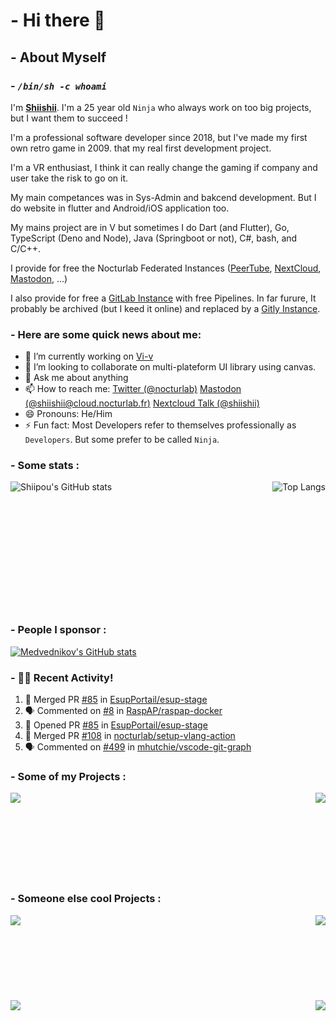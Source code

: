 # - Hi there 👋

## - About Myself

### - *`/bin/sh -c whoami`*

I'm **[Shiishii](https://github.com/shiipou/shiipou)**. I'm a 25 year old `Ninja` who always work on too big projects, but I want them to succeed !

I'm a professional software developer since 2018, but I've made my first own retro game in 2009. that my real first development project.

I'm a VR enthusiast, I think it can really change the gaming if company and user take the risk to go on it. 

My main competances was in Sys-Admin and bakcend development. But I do website in flutter and Android/iOS application too.

My mains project are in V but sometimes I do Dart (and Flutter), Go, TypeScript (Deno and Node), Java (Springboot or not), C#, bash, and C/C++.

I provide for free the Nocturlab Federated Instances ([PeerTube](https://tube.nocturlab.fr), [NextCloud](https://cloud.nocturlab.fr), [Mastodon](https://cloud.nocturlab.fr), ...)

I also provide for free a [GitLab Instance](https://git.nocturlab.fr) with free Pipelines. In far furure, It probably be archived (but I keed it online) and replaced by a [Gitly Instance](https://github.com/vlang/gitly).

### - Here are some quick news about me:

- 🔭 I’m currently working on [Vi-v](https://github.com/nocturlab/vi-v) <!--- 🌱 I’m currently learning [Flutter](https://flutter.dev/) -->
- 👯 I’m looking to collaborate on multi-plateform UI library using canvas.
- 💬 Ask me about anything
- 📫 How to reach me: [Twitter (@nocturlab)](https://twitter.com/nocturlab) [Mastodon (@shiishii@cloud.nocturlab.fr)](https://cloud.nocturlab.fr/apps/social/@shiishii@cloud.nocturlab.fr/) [Nextcloud Talk (@shiishii)](https://cloud.nocturlab.fr/call/cxzp5j46)
- 😄 Pronouns: He/Him
- ⚡ Fun fact: Most Developers refer to themselves professionally as `Developers`. But some prefer to be called `Ninja`.

### - Some stats :
<a href="https://github.com/shiipou">
  <img align="left" alt="Shiipou's GitHub stats" src="https://github-readme-stats.vercel.app/api?username=shiipou&show_icons=true&theme=tokyonight" />
</a>
<a href="https://github.com/shiipou">
  <img align="right" alt="Top Langs" src="https://github-readme-stats.vercel.app/api/top-langs/?username=shiipou&show_icons=true&theme=tokyonight" />
</a>

<br />
<br />
<br />
<br />
<br />
<br />
<br />
<br />
<br />
<br />
<br />
<br />

### - People I sponsor :
<a href="https://github.com/medvednikov">
  <img alt="Medvednikov's GitHub stats" src="https://github-readme-stats.vercel.app/api?username=medvednikov&show_icons=true&theme=tokyonight" />
</a>

### - 🚀🔥 Recent Activity!
<!--START_SECTION:activity-->
1. 🎉 Merged PR [#85](https://github.com//EsupPortail/esup-stage/pull/85) in [EsupPortail/esup-stage](https://github.com//EsupPortail/esup-stage)
2. 🗣 Commented on [#8](https://github.com//RaspAP/raspap-docker/issues/8) in [RaspAP/raspap-docker](https://github.com//RaspAP/raspap-docker)
3. 💪 Opened PR [#85](https://github.com//EsupPortail/esup-stage/pull/85) in [EsupPortail/esup-stage](https://github.com//EsupPortail/esup-stage)
4. 🎉 Merged PR [#108](https://github.com//nocturlab/setup-vlang-action/pull/108) in [nocturlab/setup-vlang-action](https://github.com//nocturlab/setup-vlang-action)
5. 🗣 Commented on [#499](https://github.com//mhutchie/vscode-git-graph/issues/499) in [mhutchie/vscode-git-graph](https://github.com//mhutchie/vscode-git-graph)
<!--END_SECTION:activity-->


### - Some of my Projects : 
<a href="https://github.com/nocturlab/vi-v">
  <img align="left" src="https://github-readme-stats.vercel.app/api/pin/?username=nocturlab&show_icons=true&theme=tokyonight&repo=vi-v" /
</a>
<a href="https://github.com/docker-clyde/clyde-server ">
  <img align="right" src="https://github-readme-stats.vercel.app/api/pin/?username=docker-clyde&show_icons=true&theme=tokyonight&repo=clyde-server" />
</a>

<br />
<br />
<br />
<br />
<br />
<br />
<br />
<br />

### - Someone else cool Projects : 
<a href="https://github.com/vlang/v">
  <img align="left" src="https://github-readme-stats.vercel.app/api/pin/?username=vlang&show_icons=true&theme=tokyonight&repo=v" />
</a>
<a href="https://github.com/vlang/gitly">
  <img align="right" src="https://github-readme-stats.vercel.app/api/pin/?username=vlang&show_icons=true&theme=tokyonight&repo=gitly" />
</a>


<br />
<br />
<br />
<br />
<br />
<br />
<br />
<br />

<a href="https://github.com/Chocobozzz/PeerTube">
  <img align="right" src="https://github-readme-stats.vercel.app/api/pin/?username=Chocobozzz&show_icons=true&theme=tokyonight&repo=PeerTube" />
</a>
<a href="https://github.com/nextcloud/server">
  <img align="left" src="https://github-readme-stats.vercel.app/api/pin/?username=nextcloud&show_icons=true&theme=tokyonight&repo=server" />
</a>
